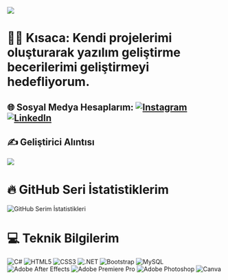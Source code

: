[![](https://visitcount.itsvg.in/api?id=popmarley&icon=0&color=0)](https://visitcount.itsvg.in)

# 👨‍💻 Kısaca: Kendi projelerimi oluşturarak yazılım geliştirme becerilerimi geliştirmeyi hedefliyorum.

## 🌐 Sosyal Medya Hesaplarım: [![Instagram](https://img.shields.io/badge/Instagram-%23E4405F.svg?logo=Instagram&logoColor=white)](https://instagram.com/huseyinozguven) [![LinkedIn](https://img.shields.io/badge/LinkedIn-%230077B5.svg?logo=linkedin&logoColor=white)](https://linkedin.com/in/huseyinozguven) 

## ✍️ Geliştirici Alıntısı
![](https://quotes-github-readme.vercel.app/api?type=horizontal&theme=radical)

<!-- # 📊 GitHub İstatistiklerim
![GitHub İstatistikleri](https://github-readme-stats.vercel.app/api?username=popmarley&theme=radical&hide_border=false&include_all_commits=false&count_private=false) -->

# 🔥 GitHub Seri İstatistiklerim
![GitHub Serim İstatistikleri](https://github-readme-streak-stats.herokuapp.com/?user=popmarley&theme=radical&hide_border=false)

<!--# 📚 GitHub En Çok Kullandığım Diller
![](https://github-readme-stats.vercel.app/api/top-langs/?username=popmarley&theme=radical&hide_border=false&include_all_commits=false&count_private=false&layout=compact) -->

# 💻 Teknik Bilgilerim
![C#](https://img.shields.io/badge/c%23-%23239120.svg?style=for-the-badge&logo=c-sharp&logoColor=white)
![HTML5](https://img.shields.io/badge/html5-%23E34F26.svg?style=for-the-badge&logo=html5&logoColor=white)
![CSS3](https://img.shields.io/badge/css3-%231572B6.svg?style=for-the-badge&logo=css3&logoColor=white)
![.NET](https://img.shields.io/badge/.NET-5C2D91?style=for-the-badge&logo=.net&logoColor=white)
![Bootstrap](https://img.shields.io/badge/bootstrap-%23563D7C.svg?style=for-the-badge&logo=bootstrap&logoColor=white)
![MySQL](https://img.shields.io/badge/mysql-%2300f.svg?style=for-the-badge&logo=mysql&logoColor=white)
![Adobe After Effects](https://img.shields.io/badge/Adobe%20After%20Effects-9999FF.svg?style=for-the-badge&logo=Adobe%20After%20Effects&logoColor=white)
![Adobe Premiere Pro](https://img.shields.io/badge/Adobe%20Premiere%20Pro-9999FF.svg?style=for-the-badge&logo=Adobe%20Premiere%20Pro&logoColor=white)
![Adobe Photoshop](https://img.shields.io/badge/adobephotoshop-%2331A8FF.svg?style=for-the-badge&logo=adobephotoshop&logoColor=white)
![Canva](https://img.shields.io/badge/Canva-%2300C4CC.svg?style=for-the-badge&logo=Canva&logoColor=white)
<!--![Swagger](https://img.shields.io/badge/-Swagger-%23Clojure?style=for-the-badge&logo=swagger&logoColor=white)
![Postman](https://img.shields.io/badge/Postman-FF6C37?style=for-the-badge&logo=postman&logoColor=white)
![Docker](https://img.shields.io/badge/docker-%230db7ed.svg?style=for-the-badge&logo=docker&logoColor=white)-->
